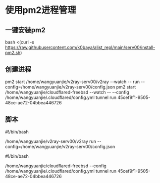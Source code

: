 
# 使用pm2进程管理
## 一键安装pm2
bash <(curl -s https://raw.githubusercontent.com/k0baya/alist_repl/main/serv00/install-pm2.sh)

## 创建进程
pm2 start /home/wangyuanjie/v2ray-serv00/v2ray --watch -- run --config=/home/wangyuanjie/v2ray-serv00/config.json
pm2 start /home/wangyuanjie/cloudflared-freebsd --watch -- --config  /home/wangyuanjie/.cloudflared/config.yml tunnel run 45cef9f1-9505-48ce-ae72-04bbea446726

## 脚本
#!/bin/bash

/home/wangyuanjie/v2ray-serv00/v2ray run --config=/home/wangyuanjie/v2ray-serv00/config.json


#!/bin/bash

/home/wangyuanjie/cloudflared-freebsd --config  /home/wangyuanjie/.cloudflared/config.yml tunnel run 45cef9f1-9505-48ce-ae72-04bbea446726

